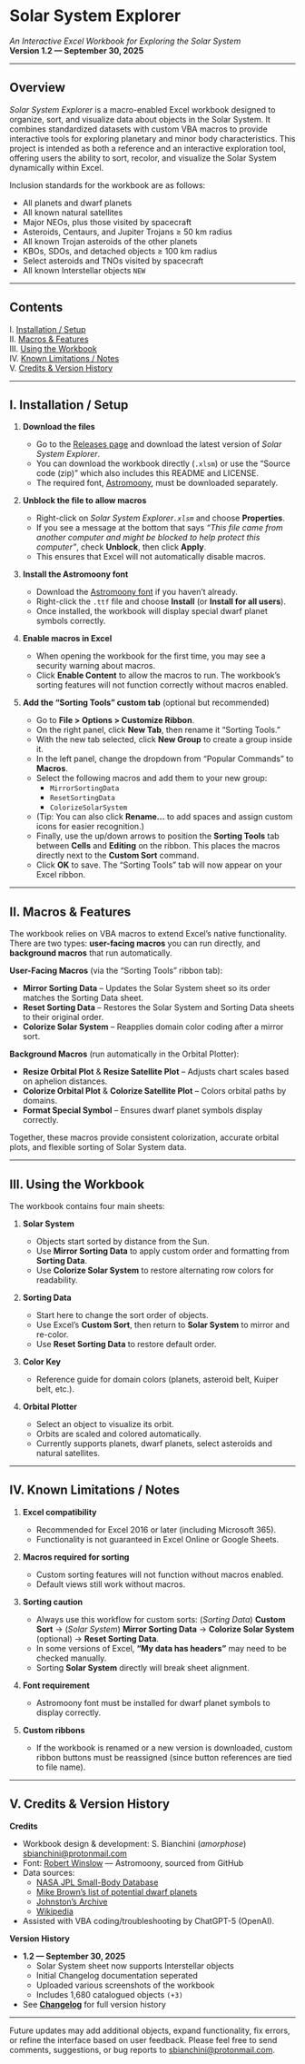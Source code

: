 # Solar System Explorer

*An Interactive Excel Workbook for Exploring the Solar System*  
**Version 1.2 — September 30, 2025**

---

## Overview

*Solar System Explorer* is a macro-enabled Excel workbook designed to organize, sort, and visualize data about objects in the Solar System. It combines standardized datasets with custom VBA macros to provide interactive tools for exploring planetary and minor body characteristics. This project is intended as both a reference and an interactive exploration tool, offering users the ability to sort, recolor, and visualize the Solar System dynamically within Excel.

Inclusion standards for the workbook are as follows:

- All planets and dwarf planets  
- All known natural satellites  
- Major NEOs, plus those visited by spacecraft  
- Asteroids, Centaurs, and Jupiter Trojans ≥ 50 km radius  
- All known Trojan asteroids of the other planets  
- KBOs, SDOs, and detached objects ≥ 100 km radius  
- Select asteroids and TNOs visited by spacecraft
- All known Interstellar objects `NEW`

---

## Contents

I. [Installation / Setup](#i-installation--setup)  
II. [Macros & Features](#ii-macros--features)  
III. [Using the Workbook](#iii-using-the-workbook)  
IV. [Known Limitations / Notes](#iv-known-limitations--notes)  
V. [Credits & Version History](#v-credits--version-history)  

---

## I. Installation / Setup

1. **Download the files**  
   - Go to the [Releases page](https://github.com/amorphose/Solar-System-Explorer/releases) and download the latest version of *Solar System Explorer*.  
   - You can download the workbook directly (`.xlsm`) or use the “Source code (zip)” which also includes this README and LICENSE.  
   - The required font, [Astromoony](https://github.com/RobertWinslow/Astromoony-Font), must be downloaded separately.  

2. **Unblock the file to allow macros**  
   - Right-click on *Solar System Explorer`.xlsm`* and choose **Properties**.  
   - If you see a message at the bottom that says *“This file came from another computer and might be blocked to help protect this computer”*, check **Unblock**, then click **Apply**.  
   - This ensures that Excel will not automatically disable macros.  

3. **Install the Astromoony font**  
   - Download the [Astromoony font](https://github.com/RobertWinslow/Astromoony-Font) if you haven’t already.  
   - Right-click the `.ttf` file and choose **Install** (or **Install for all users**).  
   - Once installed, the workbook will display special dwarf planet symbols correctly.  

4. **Enable macros in Excel**  
   - When opening the workbook for the first time, you may see a security warning about macros.  
   - Click **Enable Content** to allow the macros to run. The workbook’s sorting features will not function correctly without macros enabled.  

5. **Add the “Sorting Tools” custom tab** (optional but recommended)  
   - Go to **File > Options > Customize Ribbon**.  
   - On the right panel, click **New Tab**, then rename it “Sorting Tools.”  
   - With the new tab selected, click **New Group** to create a group inside it.  
   - In the left panel, change the dropdown from “Popular Commands” to **Macros**.  
   - Select the following macros and add them to your new group:  
     - `MirrorSortingData`  
     - `ResetSortingData`  
     - `ColorizeSolarSystem`  
   - (Tip: You can also click **Rename...** to add spaces and assign custom icons for easier recognition.)  
   - Finally, use the up/down arrows to position the **Sorting Tools** tab between **Cells** and **Editing** on the ribbon. This places the macros directly next to the **Custom Sort** command.  
   - Click **OK** to save. The “Sorting Tools” tab will now appear on your Excel ribbon.  

---

## II. Macros & Features

The workbook relies on VBA macros to extend Excel’s native functionality. There are two types: **user-facing macros** you can run directly, and **background macros** that run automatically.

**User-Facing Macros** (via the “Sorting Tools” ribbon tab):  
- **Mirror Sorting Data** – Updates the Solar System sheet so its order matches the Sorting Data sheet.  
- **Reset Sorting Data** – Restores the Solar System and Sorting Data sheets to their original order.  
- **Colorize Solar System** – Reapplies domain color coding after a mirror sort.  

**Background Macros** (run automatically in the Orbital Plotter):  
- **Resize Orbital Plot** & **Resize Satellite Plot** – Adjusts chart scales based on aphelion distances.  
- **Colorize Orbital Plot** & **Colorize Satellite Plot** – Colors orbital paths by domains.  
- **Format Special Symbol** – Ensures dwarf planet symbols display correctly.  

Together, these macros provide consistent colorization, accurate orbital plots, and flexible sorting of Solar System data.  

---

## III. Using the Workbook

The workbook contains four main sheets:

1. **Solar System**  
   - Objects start sorted by distance from the Sun.  
   - Use **Mirror Sorting Data** to apply custom order and formatting from **Sorting Data**.  
   - Use **Colorize Solar System** to restore alternating row colors for readability.  

2. **Sorting Data**  
   - Start here to change the sort order of objects.  
   - Use Excel’s **Custom Sort**, then return to **Solar System** to mirror and re-color.  
   - Use **Reset Sorting Data** to restore default order.  

3. **Color Key**  
   - Reference guide for domain colors (planets, asteroid belt, Kuiper belt, etc.).  

4. **Orbital Plotter**  
   - Select an object to visualize its orbit.  
   - Orbits are scaled and colored automatically.  
   - Currently supports planets, dwarf planets, select asteroids and natural satellites.

---

## IV. Known Limitations / Notes

1. **Excel compatibility**  
   - Recommended for Excel 2016 or later (including Microsoft 365).  
   - Functionality is not guaranteed in Excel Online or Google Sheets.  

2. **Macros required for sorting**  
   - Custom sorting features will not function without macros enabled.  
   - Default views still work without macros.  

3. **Sorting caution**  
   - Always use this  workflow for custom sorts: (*Sorting Data*) **Custom Sort** → (*Solar System*) **Mirror Sorting Data** → **Colorize Solar System** (optional) → **Reset Sorting Data**.  
   - In some versions of Excel, **“My data has headers”** may need to be checked manually.  
   - Sorting **Solar System** directly will break sheet alignment.  

4. **Font requirement**  
   - Astromoony font must be installed for dwarf planet symbols to display correctly.  

5. **Custom ribbons**  
   - If the workbook is renamed or a new version is downloaded, custom ribbon buttons must be reassigned (since button references are tied to file name).  

---

## V. Credits & Version History

**Credits**  
- Workbook design & development: S. Bianchini (*amorphose*) [sbianchini@protonmail.com](mailto:sbianchini@protonmail.com)  
- Font: [Robert Winslow](https://github.com/RobertWinslow/) — Astromoony, sourced from GitHub  
- Data sources:  
  - [NASA JPL Small-Body Database](https://ssd.jpl.nasa.gov/tools/sbdb_lookup.html#/)  
  - [Mike Brown’s list of potential dwarf planets](https://web.gps.caltech.edu/~mbrown/dps.html)  
  - [Johnston’s Archive](https://www.johnstonsarchive.net/astro/index.html)  
  - [Wikipedia](https://www.wikipedia.org/)  
- Assisted with VBA coding/troubleshooting by ChatGPT-5 (OpenAI).  

**Version History**
- **1.2 — September 30, 2025**
  - Solar System sheet now supports Interstellar objects
  - Initial Changelog documentation seperated
  - Uploaded various screenshots of the workbook
  - Includes 1,680 catalogued objects `(+3)`
- See **[Changelog](CHANGELOG.md)** for full version history

---

Future updates may add additional objects, expand functionality, fix errors, or refine the interface based on user feedback. Please feel free to send comments, suggestions, or bug reports to [sbianchini@protonmail.com](mailto:sbianchini@protonmail.com).
